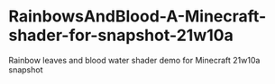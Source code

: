 # RainbowsAndBlood-A-Minecraft-shader-for-snapshot-21w10a
Rainbow leaves and blood water shader demo for Minecraft 21w10a snapshot
